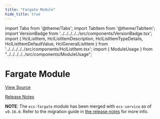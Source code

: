 ```yaml
---
title: "Fargate Module"
hide_title: true
---
```


import Tabs from '@theme/Tabs';
import TabItem from '@theme/TabItem';
import VersionBadge from '../../../../../src/components/VersionBadge.tsx';
import { HclListItem, HclListItemDescription, HclListItemTypeDetails, HclListItemDefaultValue, HclGeneralListItem } from '../../../../../src/components/HclListItem.tsx';
import { ModuleUsage } from "../../../../../src/components/ModuleUsage";

<VersionBadge repoTitle="Amazon ECS" version="0.35.7" lastModifiedVersion="0.24.1"/>

# Fargate Module

<a href="https://github.com/gruntwork-io/terraform-aws-ecs/tree/v0.35.7/modules/ecs-fargate" className="link-button" title="View the source code for this module in GitHub.">View Source</a>

<a href="https://github.com/gruntwork-io/terraform-aws-ecs/releases/tag/v0.24.1" className="link-button" title="Release notes for only versions which impacted this module.">Release Notes</a>

**NOTE**: The `ecs-fargate` module has been merged with `ecs-service` as of `v0.16.0`. Refer to the migration
guide in [the release notes](https://github.com/gruntwork-io/terraform-aws-ecs/releases/tag/v0.16.0) for more info.


<!-- ##DOCS-SOURCER-START
{
  "originalSources": [
    "https://github.com/gruntwork-io/terraform-aws-ecs/tree/v0.35.7/modules/ecs-fargate/readme.md",
    "https://github.com/gruntwork-io/terraform-aws-ecs/tree/v0.35.7/modules/ecs-fargate/variables.tf",
    "https://github.com/gruntwork-io/terraform-aws-ecs/tree/v0.35.7/modules/ecs-fargate/outputs.tf"
  ],
  "sourcePlugin": "module-catalog-api",
  "hash": "435a23c6eae65a49ed3a27868a1dc430"
}
##DOCS-SOURCER-END -->
